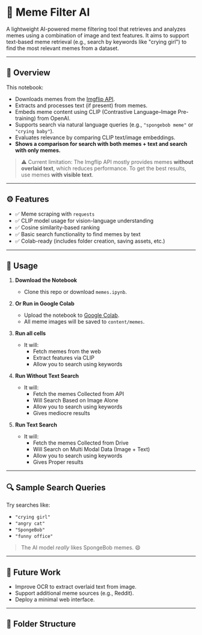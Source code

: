 # 🧠 Meme Filter AI

A lightweight AI-powered meme filtering tool that retrieves and analyzes memes using a combination of image and text features. It aims to support text-based meme retrieval (e.g., search by keywords like "crying girl") to find the most relevant memes from a dataset.

---

## 📌 Overview

This notebook:

- Downloads memes from the [Imgflip API](https://api.imgflip.com/get_memes).
- Extracts and processes text (if present) from memes.
- Embeds meme content using CLIP (Contrastive Language–Image Pre-training) from OpenAI.
- Supports search via natural language queries (e.g., `"spongebob meme"` or `"crying baby"`).
- Evaluates relevance by comparing CLIP text/image embeddings.
- **Shows a comparison for search with both memes + text and search with only memes.**

> ⚠️ Current limitation: The Imgflip API mostly provides memes **without overlaid text**, which reduces performance. To get the best results, use memes **with visible text**.

---

## ⚙️ Features

- ✅ Meme scraping with `requests`
- ✅ CLIP model usage for vision-language understanding
- ✅ Cosine similarity-based ranking
- ✅ Basic search functionality to find memes by text
- ✅ Colab-ready (includes folder creation, saving assets, etc.)

---

## 🚀 Usage

1.  **Download the Notebook**
    - Clone this repo or download `memes.ipynb`.

2.  **Or Run in Google Colab**
    - Upload the notebook to [Google Colab](https://colab.research.google.com).
    - All meme images will be saved to `content/memes`.

3.  **Run all cells**
    - It will:
        - Fetch memes from the web
        - Extract features via CLIP
        - Allow you to search using keywords

4.  **Run Without Text Search**
    - It will:
        - Fetch the memes Collected from API
        - Will Search Based on Image Alone
        - Allow you to search using keywords   
        - Gives mediocre results
        
5.  **Run Text Search**
    - It will:
        - Fetch the memes Collected from Drive
        - Will Search on Multi Modal Data (Image + Text)
        - Allow you to search using keywords   
        - Gives Proper results 
---

## 🔍 Sample Search Queries

Try searches like:

- `"crying girl"`
- `"angry cat"`
- `"SpongeBob"`
- `"funny office"`

> The AI model *really* likes SpongeBob memes. 😄

---

## 🧪 Future Work

- Improve OCR to extract overlaid text from image.
- Support additional meme sources (e.g., Reddit).
- Deploy a minimal web interface.

---

## 📁 Folder Structure